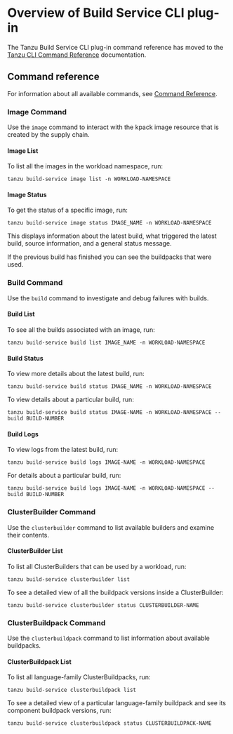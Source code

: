 # Overview of Build Service CLI plug-in

The Tanzu Build Service CLI plug-in command reference has moved to the [Tanzu CLI Command Reference](https://docs.vmware.com/en/VMware-Tanzu-CLI/1.0/tanzu-cli/command-ref.html) documentation.

<!-- everything below this to be deleted prior to 1.7 GA https://jira.eng.vmware.com/browse/TAAP-2198-->
## <a id='command-reference'></a>Command reference

For information about all available commands, see [Command Reference](command-reference/tanzu_build-service.hbs.md).

### <a id='image-command'></a>Image Command

Use the `image` command to interact with the kpack image resource that is created by the supply
chain.

#### Image List

To list all the images in the workload namespace, run:

```console
tanzu build-service image list -n WORKLOAD-NAMESPACE
```

#### Image Status

To get the status of a specific image, run:

```console
tanzu build-service image status IMAGE_NAME -n WORKLOAD-NAMESPACE
```

This displays information about the latest build, what triggered the latest build, source
information, and a general status message.

If the previous build has finished you can see the buildpacks that were used.

### <a id='build-command'></a>Build Command

Use the `build` command to investigate and debug failures with builds.

#### Build List

To see all the builds associated with an image, run:

```console
tanzu build-service build list IMAGE_NAME -n WORKLOAD-NAMESPACE
```

#### Build Status

To view more details about the latest build, run:

```console
tanzu build-service build status IMAGE_NAME -n WORKLOAD-NAMESPACE
```

To view details about a particular build, run:

```console
tanzu build-service build status IMAGE-NAME -n WORKLOAD-NAMESPACE --build BUILD-NUMBER
```

#### Build Logs

To view logs from the latest build, run:

```console
tanzu build-service build logs IMAGE-NAME -n WORKLOAD-NAMESPACE
```

For details about a particular build, run:

```console
tanzu build-service build logs IMAGE-NAME -n WORKLOAD-NAMESPACE --build BUILD-NUMBER
```

### <a id='clusterbuilder-command'></a>ClusterBuilder Command

Use the `clusterbuilder` command to list available builders and examine their contents.

#### ClusterBuilder List

To list all ClusterBuilders that can be used by a workload, run:

```console
tanzu build-service clusterbuilder list
```

To see a detailed view of all the buildpack versions inside a ClusterBuilder:

```console
tanzu build-service clusterbuilder status CLUSTERBUILDER-NAME
```

### <a id='clusterbuildpack-command'></a>ClusterBuildpack Command

Use the `clusterbuildpack` command to list information about available buildpacks.

#### ClusterBuildpack List

To list all language-family ClusterBuildpacks, run:

```console
tanzu build-service clusterbuildpack list
```

To see a detailed view of a particular language-family buildpack and see its component buildpack
 versions, run:

```console
tanzu build-service clusterbuildpack status CLUSTERBUILDPACK-NAME
```
